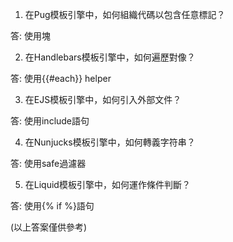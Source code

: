 

1. 在Pug模板引擎中，如何組織代碼以包含任意標記？

答: 使用塊

2. 在Handlebars模板引擎中，如何遍歷對像？

答: 使用{{#each}} helper

3. 在EJS模板引擎中，如何引入外部文件？

答: 使用include語句

4. 在Nunjucks模板引擎中，如何轉義字符串？

答: 使用safe過濾器

5. 在Liquid模板引擎中，如何運作條件判斷？

答: 使用{% if %}語句

(以上答案僅供參考)